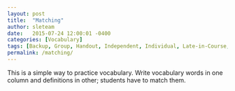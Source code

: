 ```yaml
---
layout: post
title:  "Matching"
author: sleteam
date:   2015-07-24 12:00:01 -0400
categories: [Vocabulary]
tags: [Backup, Group, Handout, Independent, Individual, Late-in-Course, Midway, Opening-Activity, Paper, Quick, Review, Works-for-Tutoring]
permalink: /matching/
---
```

This is a simple way to practice vocabulary. Write vocabulary words in one column and definitions in other; students have to match them.